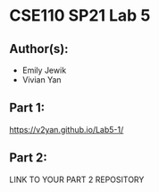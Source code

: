 # CSE110 SP21 Lab 5

## Author(s):
- Emily Jewik
- Vivian Yan

## Part 1:

https://v2yan.github.io/Lab5-1/

## Part 2:

LINK TO YOUR PART 2 REPOSITORY
